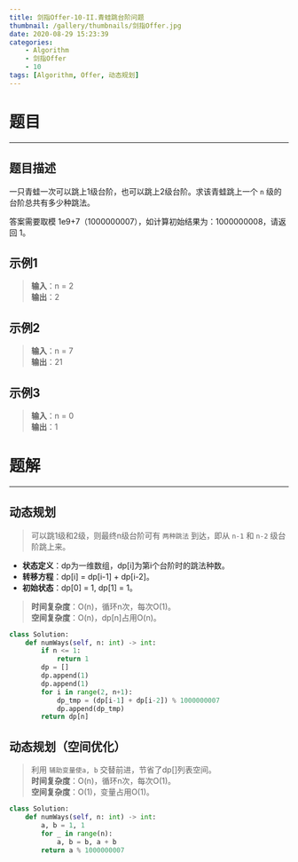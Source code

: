 ```yaml
---
title: 剑指Offer-10-II.青蛙跳台阶问题
thumbnail: /gallery/thumbnails/剑指Offer.jpg
date: 2020-08-29 15:23:39
categories:
    - Algorithm  
    - 剑指Offer  
    - 10
tags: [Algorithm, Offer, 动态规划]
---
```


# 题目
---
## 题目描述
一只青蛙一次可以跳上1级台阶，也可以跳上2级台阶。求该青蛙跳上一个 `n` 级的台阶总共有多少种跳法。   

答案需要取模 1e9+7（1000000007），如计算初始结果为：1000000008，请返回 1。
<!-- more -->

## 示例1
> **输入**：n = 2  
> **输出**：2

## 示例2
> **输入**：n = 7  
> **输出**：21

## 示例3
> **输入**：n = 0  
> **输出**：1

# 题解
---
## 动态规划
> 可以跳1级和2级，则最终n级台阶可有 `两种跳法` 到达，即从 `n-1` 和 `n-2` 级台阶跳上来。  

- **状态定义**：dp为一维数组，dp[i]为第i个台阶时的跳法种数。  
- **转移方程**：dp[i] = dp[i-1] + dp[i-2]。  
- **初始状态**：dp[0] = 1, dp[1] = 1。

> **时间复杂度**：O(n)，循环n次，每次O(1)。  
> **空间复杂度**：O(n)，dp[n]占用O(n)。

```python
class Solution:
    def numWays(self, n: int) -> int:
        if n <= 1:
            return 1
        dp = []
        dp.append(1)
        dp.append(1)
        for i in range(2, n+1):
            dp_tmp = (dp[i-1] + dp[i-2]) % 1000000007
            dp.append(dp_tmp)
        return dp[n]
```

## 动态规划（空间优化）
> 利用 `辅助变量使a, b` 交替前进，节省了dp[]列表空间。  
> **时间复杂度**：O(n)，循环n次，每次O(1)。  
> **空间复杂度**：O(1)，变量占用O(1)。

```python
class Solution:
    def numWays(self, n: int) -> int:
        a, b = 1, 1
        for _ in range(n):
            a, b = b, a + b
        return a % 1000000007
```

